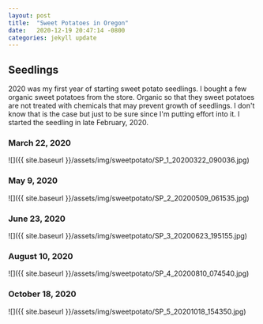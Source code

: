 ```yaml
---
layout: post
title:  "Sweet Potatoes in Oregon"
date:   2020-12-19 20:47:14 -0800
categories: jekyll update
---
```

<h2>Seedlings</h2>
<p> 2020 was my first year of starting sweet potato seedlings.  I bought a few organic sweet potatoes from the store.  Organic so that they sweet potatoes are not treated with chemicals that may prevent growth of seedlings.  I don't know that is the case but just to be sure since I'm putting effort into it. I started the seedling in late February, 2020.
</p>

### March 22, 2020
![]({{ site.baseurl }}/assets/img/sweetpotato/SP_1_20200322_090036.jpg)

### May 9, 2020
![]({{ site.baseurl }}/assets/img/sweetpotato/SP_2_20200509_061535.jpg)

### June 23, 2020
![]({{ site.baseurl }}/assets/img/sweetpotato/SP_3_20200623_195155.jpg)

### August 10, 2020
![]({{ site.baseurl }}/assets/img/sweetpotato/SP_4_20200810_074540.jpg)

### October 18, 2020
![]({{ site.baseurl }}/assets/img/sweetpotato/SP_5_20201018_154350.jpg)
